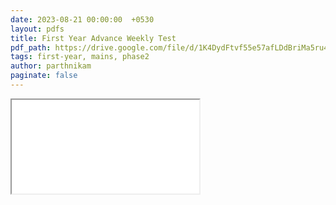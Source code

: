 ```yaml
---
date: 2023-08-21 00:00:00  +0530
layout: pdfs
title: First Year Advance Weekly Test
pdf_path: https://drive.google.com/file/d/1K4DydFtvf55e57afLDdBriMa5ru4pbnz/preview?usp=drive_link
tags: first-year, mains, phase2
author: parthnikam
paginate: false
---
```


<iframe class="embed-pdf" src="{{ page.pdf_path }}#toolbar=0" seamless="seamless" scrolling="no" style="overflow:hidden"></iframe>
